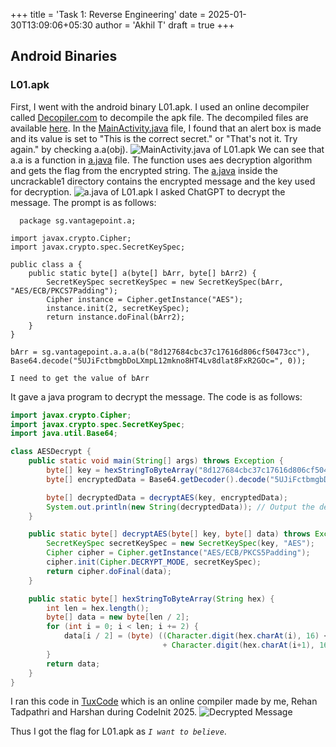 +++
title = 'Task 1: Reverse Engineering'
date = 2025-01-30T13:09:06+05:30
author = 'Akhil T'
draft = true
+++

## Android Binaries
### L01.apk
First, I went with the android binary L01.apk. I used an online decompiler called [Decopiler.com](https://www.decompiler.com/) to decompile the apk file. The decompiled files are available [here](https://www.decompiler.com/jar/bef9713f757940b590d0bfbd6111c3f0/L01.apk).
In the [MainActivity.java](https://www.decompiler.com/jar/bef9713f757940b590d0bfbd6111c3f0/L01.apk/sources/sg/vantagepoint/uncrackable1/MainActivity.java) file, I found that an alert box is made and its value is set to "This is the correct secret." or "That's not it. Try again." by checking a.a(obj).
![MainActivity.java of L01.apk](/reverse-engineering/mainactivity-L01.png)
We can see that a.a is a function in [a.java](https://www.decompiler.com/jar/bef9713f757940b590d0bfbd6111c3f0/L01.apk/sources/sg/vantagepoint/a/a.java) file. The function uses aes decryption algorithm and gets the flag from the encrypted string.
The [a.java](https://www.decompiler.com/jar/bef9713f757940b590d0bfbd6111c3f0/L01.apk/sources/sg/vantagepoint/uncrackable1/a.java) inside the uncrackable1 directory contains the encrypted message and the key used for decryption.
![a.java of L01.apk](/reverse-engineering/a-L01.png)
I asked ChatGPT to decrypt the message. The prompt is as follows:
```
  package sg.vantagepoint.a;

import javax.crypto.Cipher;
import javax.crypto.spec.SecretKeySpec;

public class a {
    public static byte[] a(byte[] bArr, byte[] bArr2) {
        SecretKeySpec secretKeySpec = new SecretKeySpec(bArr, "AES/ECB/PKCS7Padding");
        Cipher instance = Cipher.getInstance("AES");
        instance.init(2, secretKeySpec);
        return instance.doFinal(bArr2);
    }
}

bArr = sg.vantagepoint.a.a.a(b("8d127684cbc37c17616d806cf50473cc"), Base64.decode("5UJiFctbmgbDoLXmpL12mkno8HT4Lv8dlat8FxR2GOc=", 0));

I need to get the value of bArr
```

It gave a java program to decrypt the message. The code is as follows:
```java
import javax.crypto.Cipher;
import javax.crypto.spec.SecretKeySpec;
import java.util.Base64;

class AESDecrypt {
    public static void main(String[] args) throws Exception {
        byte[] key = hexStringToByteArray("8d127684cbc37c17616d806cf50473cc");
        byte[] encryptedData = Base64.getDecoder().decode("5UJiFctbmgbDoLXmpL12mkno8HT4Lv8dlat8FxR2GOc=");

        byte[] decryptedData = decryptAES(key, encryptedData);
        System.out.println(new String(decryptedData)); // Output the decrypted value
    }

    public static byte[] decryptAES(byte[] key, byte[] data) throws Exception {
        SecretKeySpec secretKeySpec = new SecretKeySpec(key, "AES");
        Cipher cipher = Cipher.getInstance("AES/ECB/PKCS5Padding");
        cipher.init(Cipher.DECRYPT_MODE, secretKeySpec);
        return cipher.doFinal(data);
    }

    public static byte[] hexStringToByteArray(String hex) {
        int len = hex.length();
        byte[] data = new byte[len / 2];
        for (int i = 0; i < len; i += 2) {
            data[i / 2] = (byte) ((Character.digit(hex.charAt(i), 16) << 4)
                                  + Character.digit(hex.charAt(i+1), 16));
        }
        return data;
    }
}
```

I ran this code in [TuxCode](https://tuxcode.fosscell.org) which is an online compiler made by me, Rehan Tadpathri and Harshan during CodeInit 2025.
![Decrypted Message](/reverse-engineering/tuxcode-L01.png)

Thus I got the flag for L01.apk as *`I want to believe`*.
